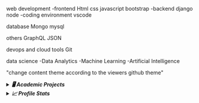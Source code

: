










web development
-frontend    Html css javascript bootstrap
-backend     django node
-coding environment    vscode 

database   Mongo mysql

others GraphQL JSON

devops and cloud tools  Git


data science
-Data Analytics
-Machine Learning
-Artificial Intelligence






"change content theme according to the viewers github theme"

<details>
  <summary><b><em> 🖥️ Academic Projects </b></em></summary>
  <p>

<div align="center">
<table>
  <tr>
    <thead>
    <th>
      YEAR
    </th>
    <th>
      Project Repository
    </th>
    <th>
      Tool's Used
    </th>
    </thead>
  </tr>
  <tr>
    <td>
      2021
    </td>
    <td>
      <img src="https://github-readme-stats.vercel.app/api/pin/?username=saif-mal1k&repo=virtual-assistant&bg_color=0D1117&hide_border=true&title_color=05FFFF&text_color=FFFFFF&icon_color=05ffff">
    </td>
    <td>
      <img src="https://img.shields.io/badge/-Python-black?style=flat-square&logo=python">
      <img src="https://img.shields.io/badge/-NumPy-black?style=flat-square&logo=numpy">
      <img src="https://img.shields.io/badge/-SQLite-black?style=flat-square&logo=sqlite">
      <img src="https://img.shields.io/badge/-Matplotlib-black?style=flat-square">
    </td>
  </tr>
  <tr>
    <td>
      2020
    </td>
    <td>
      <a href="github.com/saif-mal1k/" ><b> Project Name</b></a>
        <br><em> a smaller project description</em>
    </td>
    <td>
      <img src="https://img.shields.io/badge/-Java-black?style=flat-square&logo=java&logoColor=red"> 
      <img src="https://img.shields.io/badge/-Android%20Studio-black?style=flat-square&logo=androidstudio"> 
      <img src="https://img.shields.io/badge/-Firebase-black?style=flat-square&logo=firebase">
    </td>
  </tr>
  <tr>
    <td>
      2019
    </td>
    <td>
      <a href="github.com/saif-mal1k/" ><b> Project Name</b></a>
        <br><em> a smaller project description</em>
    </td>
    <td>
      <img src="https://img.shields.io/badge/-Unity3D-black?style=flat-square&logo=unity"> 
      <img src="https://img.shields.io/badge/-C%23-black?style=flat-square&logo=csharp">
    </td>
  </tr>
    <tr>
    <td>
      2018
    </td>
    <td>
      <a href="github.com/saif-mal1k/" ><b> Project Name</b></a>
        <br><em> a smaller project description</em>
    </td>
    <td>
      <img src="https://img.shields.io/badge/-Unity3D-black?style=flat-square&logo=unity"> 
      <img src="https://img.shields.io/badge/-C%23-black?style=flat-square&logo=csharp">
    </td>
  </tr>
</table>
</div>   
  </p>
</details>







<!-- github stats -->
<details>
  <summary><b><em> 📈 Profile Stats </b></em></summary>
  <p>
    
  <div align="center">
  <div>
<a href="#"><img alt="Saif Malik's Github Streak" src="http://github-readme-streak-stats.herokuapp.com?user=saif-mal1k&hide_border=true&date_format=M%20j%5B%2C%20Y%5D&background=0D1117&stroke=FFFFFF&ring=095963&fire=05FFFF&currStreakLabel=05FFFF&sideNums=05FFFF&sideLabels=05FFFF&currStreakNum=FFFFFF&dates=FFFFFF" height="200"/></a>  
    <a href="#"><img alt="Saif Malik's Github Stats" src="https://github-readme-stats.vercel.app/api?&count_private=true&include_all_commits=true&username=saif-mal1k&theme=algolia&title_color=05FFFF&bg_color=0D1117&hide_border=true&icon_color=095963" height="200"/></a>
    <a href="#"><img alt="Saif Malik's Top Languages" src="https://github-readme-stats.vercel.app/api/top-langs?username=saif-mal1k&show_icons=true&langs_count=10&locale=en&layout=compact&theme=algolia&bg_color=0D1117&hide_border=true&title_color=05FFFF" height="200"/></a> 
  </div>
  <i><b>Note:</b> Top languages is only a metric of the languages my public code consists of and doesn't reflect experience or skill level.</i>

  <hr/>
    
  <div>
    <a href="#"><img alt="Saif Malik's Activity Graph" src="https://activity-graph.herokuapp.com/graph?username=saif-mal1k&Contribution's%20in%20Last%2031%20Day's&theme=react-dark&&bg_color=0D1117&color=05FFFF&line=ffffff&point=05FFFF&area=true&hide_border=true"/></a>
  </div>
  <i><b>Note:</b> Contributions is the matric on number of commit in last 31 Day's </i>

  <hr/>
  
  </div>

  </p>
</details>

  


<!-- break  -->




